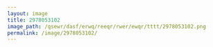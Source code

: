 ```yaml
---
layout: image
title: 2978053102
image_path: /qsewr/dasf/erwq/reeqr/rwer/ewqr/tttt/2978053102.png
permalink: /image/2978053102/
---
```

